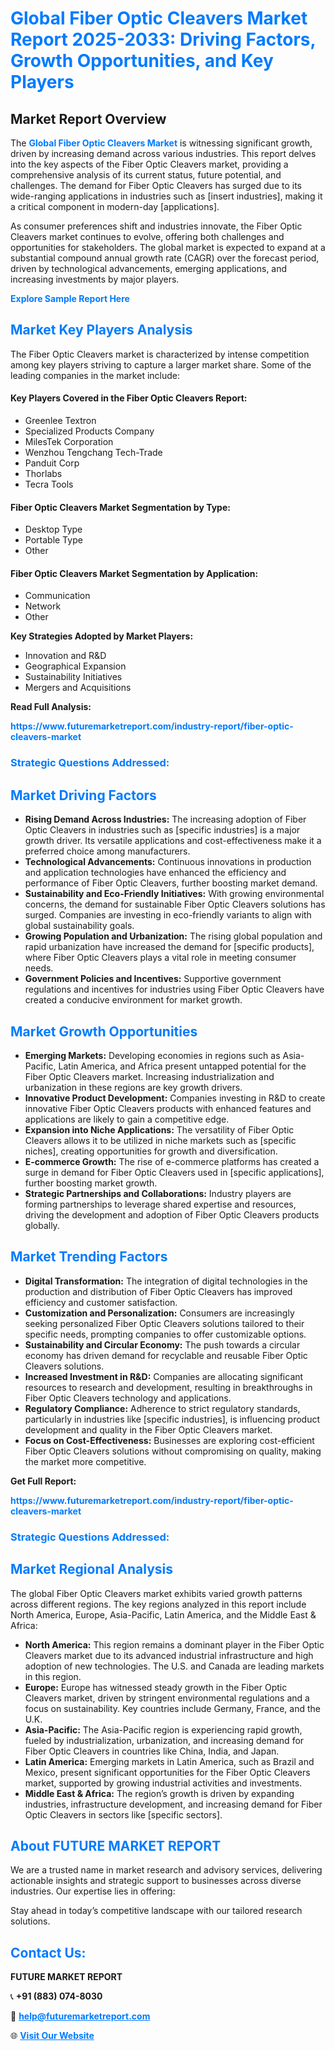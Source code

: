 <h1 style="color: #007BFF;">Global Fiber Optic Cleavers Market Report 2025-2033: Driving Factors, Growth Opportunities, and Key Players</h1>

<section id="overview">
<h2>Market Report Overview</h2>
<p>The <a href="https://www.futuremarketreport.com/industry-report/fiber-optic-cleavers-market" style="color: #007BFF; text-decoration: none;"><strong>Global Fiber Optic Cleavers Market</strong></a> is witnessing significant growth, driven by increasing demand across various industries. This report delves into the key aspects of the Fiber Optic Cleavers market, providing a comprehensive analysis of its current status, future potential, and challenges. The demand for Fiber Optic Cleavers has surged due to its wide-ranging applications in industries such as [insert industries], making it a critical component in modern-day [applications].</p>
<p>As consumer preferences shift and industries innovate, the Fiber Optic Cleavers market continues to evolve, offering both challenges and opportunities for stakeholders. The global market is expected to expand at a substantial compound annual growth rate (CAGR) over the forecast period, driven by technological advancements, emerging applications, and increasing investments by major players.</p>
</section>

<section id="overview">
<p><a href="https://www.futuremarketreport.com/request-sample/reportId=75655" style="color: #007BFF; text-decoration: none;"><strong>Explore Sample Report Here</strong></a></p>
</section>

<section id="key-players">
<h2 style="color: #007BFF;">Market Key Players Analysis</h2>
<p>The Fiber Optic Cleavers market is characterized by intense competition among key players striving to capture a larger market share. Some of the leading companies in the market include:</p>
<h4>Key Players Covered in the Fiber Optic Cleavers Report:</h4>
<ul><li>Greenlee Textron</li><li>Specialized Products Company</li><li>MilesTek Corporation</li><li>Wenzhou Tengchang Tech-Trade</li><li>Panduit Corp</li><li>Thorlabs</li><li>Tecra Tools</li></ul>
<h4>Fiber Optic Cleavers Market Segmentation by Type:</h4>
<ul><li>Desktop Type</li><li>Portable Type</li><li>Other</li></ul>

<h4>Fiber Optic Cleavers Market Segmentation by Application:</h4>
<ul><li>Communication</li><li>Network</li><li>Other</li></ul>
<p><strong>Key Strategies Adopted by Market Players:</strong></p>
<ul>
<li>Innovation and R&D</li>
<li>Geographical Expansion</li>
<li>Sustainability Initiatives</li>
<li>Mergers and Acquisitions</li>
</ul>
</section>

<section>
<p><strong>Read Full Analysis: </strong></p><a href="https://www.futuremarketreport.com/industry-report/fiber-optic-cleavers-market" style="color: #007BFF; text-decoration: none;"><strong>https://www.futuremarketreport.com/industry-report/fiber-optic-cleavers-market</strong></a>
<h3 style="color: #007BFF;">Strategic Questions Addressed:</h3>
</section>

<section id="driving-factors">
<h2 style="color: #007BFF;">Market Driving Factors</h2>
<ul>
<li><strong>Rising Demand Across Industries:</strong> The increasing adoption of Fiber Optic Cleavers in industries such as [specific industries] is a major growth driver. Its versatile applications and cost-effectiveness make it a preferred choice among manufacturers.</li>
<li><strong>Technological Advancements:</strong> Continuous innovations in production and application technologies have enhanced the efficiency and performance of Fiber Optic Cleavers, further boosting market demand.</li>
<li><strong>Sustainability and Eco-Friendly Initiatives:</strong> With growing environmental concerns, the demand for sustainable Fiber Optic Cleavers solutions has surged. Companies are investing in eco-friendly variants to align with global sustainability goals.</li>
<li><strong>Growing Population and Urbanization:</strong> The rising global population and rapid urbanization have increased the demand for [specific products], where Fiber Optic Cleavers plays a vital role in meeting consumer needs.</li>
<li><strong>Government Policies and Incentives:</strong> Supportive government regulations and incentives for industries using Fiber Optic Cleavers have created a conducive environment for market growth.</li>
</ul>
</section>

<section id="growth-opportunities">
<h2 style="color: #007BFF;">Market Growth Opportunities</h2>
<ul>
<li><strong>Emerging Markets:</strong> Developing economies in regions such as Asia-Pacific, Latin America, and Africa present untapped potential for the Fiber Optic Cleavers market. Increasing industrialization and urbanization in these regions are key growth drivers.</li>
<li><strong>Innovative Product Development:</strong> Companies investing in R&D to create innovative Fiber Optic Cleavers products with enhanced features and applications are likely to gain a competitive edge.</li>
<li><strong>Expansion into Niche Applications:</strong> The versatility of Fiber Optic Cleavers allows it to be utilized in niche markets such as [specific niches], creating opportunities for growth and diversification.</li>
<li><strong>E-commerce Growth:</strong> The rise of e-commerce platforms has created a surge in demand for Fiber Optic Cleavers used in [specific applications], further boosting market growth.</li>
<li><strong>Strategic Partnerships and Collaborations:</strong> Industry players are forming partnerships to leverage shared expertise and resources, driving the development and adoption of Fiber Optic Cleavers products globally.</li>
</ul>
</section>

<section id="trending-factors">
<h2 style="color: #007BFF;">Market Trending Factors</h2>
<ul>
<li><strong>Digital Transformation:</strong> The integration of digital technologies in the production and distribution of Fiber Optic Cleavers has improved efficiency and customer satisfaction.</li>
<li><strong>Customization and Personalization:</strong> Consumers are increasingly seeking personalized Fiber Optic Cleavers solutions tailored to their specific needs, prompting companies to offer customizable options.</li>
<li><strong>Sustainability and Circular Economy:</strong> The push towards a circular economy has driven demand for recyclable and reusable Fiber Optic Cleavers solutions.</li>
<li><strong>Increased Investment in R&D:</strong> Companies are allocating significant resources to research and development, resulting in breakthroughs in Fiber Optic Cleavers technology and applications.</li>
<li><strong>Regulatory Compliance:</strong> Adherence to strict regulatory standards, particularly in industries like [specific industries], is influencing product development and quality in the Fiber Optic Cleavers market.</li>
<li><strong>Focus on Cost-Effectiveness:</strong> Businesses are exploring cost-efficient Fiber Optic Cleavers solutions without compromising on quality, making the market more competitive.</li>
</ul>
</section>

<section>
<p><strong>Get Full Report: </strong></p><a href="https://www.futuremarketreport.com/industry-report/fiber-optic-cleavers-market" style="color: #007BFF; text-decoration: none;"><strong>https://www.futuremarketreport.com/industry-report/fiber-optic-cleavers-market</strong></a>
<h3 style="color: #007BFF;">Strategic Questions Addressed:</h3>
</section>


<section id="regional-analysis">
<h2 style="color: #007BFF;">Market Regional Analysis</h2>
<p>The global Fiber Optic Cleavers market exhibits varied growth patterns across different regions. The key regions analyzed in this report include North America, Europe, Asia-Pacific, Latin America, and the Middle East & Africa:</p>
<ul>
<li><strong>North America:</strong> This region remains a dominant player in the Fiber Optic Cleavers market due to its advanced industrial infrastructure and high adoption of new technologies. The U.S. and Canada are leading markets in this region.</li>
<li><strong>Europe:</strong> Europe has witnessed steady growth in the Fiber Optic Cleavers market, driven by stringent environmental regulations and a focus on sustainability. Key countries include Germany, France, and the U.K.</li>
<li><strong>Asia-Pacific:</strong> The Asia-Pacific region is experiencing rapid growth, fueled by industrialization, urbanization, and increasing demand for Fiber Optic Cleavers in countries like China, India, and Japan.</li>
<li><strong>Latin America:</strong> Emerging markets in Latin America, such as Brazil and Mexico, present significant opportunities for the Fiber Optic Cleavers market, supported by growing industrial activities and investments.</li>
<li><strong>Middle East & Africa:</strong> The region’s growth is driven by expanding industries, infrastructure development, and increasing demand for Fiber Optic Cleavers in sectors like [specific sectors].</li>
</ul>
</section>

<footer>
<h2 style="color: #007BFF;">About FUTURE MARKET REPORT</h2>
<p>We are a trusted name in market research and advisory services, delivering actionable insights and strategic support to businesses across diverse industries. Our expertise lies in offering:</p>

<p>Stay ahead in today’s competitive landscape with our tailored research solutions.</p>

<h2 style="color: #007BFF;">Contact Us:</h2>
<p><strong>FUTURE MARKET REPORT</strong></p>
<p>📞 <strong>+91 (883) 074-8030</strong></p>
<p>📧 <strong><a href="mailto:help@futuremarketreport.com" style="color: #007BFF;">help@futuremarketreport.com</a></strong></p>
<p>🌐 <strong><a href="https://www.futuremarketreport.com/" style="color: #007BFF;">Visit Our Website</a></strong></p>
</footer>